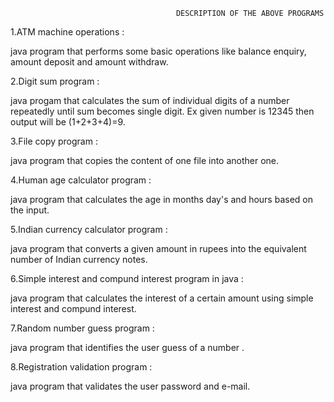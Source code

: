                                          DESCRIPTION OF THE ABOVE PROGRAMS 



1.ATM machine operations :

  java program that performs some basic operations like balance enquiry, amount deposit and amount withdraw.



2.Digit sum program :

   java progam that calculates the sum of individual digits of a number repeatedly until sum becomes single digit. Ex given number     is 12345 then output will be (1+2+3+4)=9.


3.File copy program :

   java program that copies the content of one file into another one.


4.Human age calculator program :

   java program that calculates the age in months day's and hours based on the input.


5.Indian currency calculator program :

   java program that converts a given amount in rupees into the equivalent number of Indian currency notes.


6.Simple interest and compund interest program in java :

   java program that calculates the interest of a certain amount using simple interest and compund interest.


7.Random number guess program :

   java program that identifies the user guess of a number .


8.Registration validation program :

java program that validates the user password and e-mail.

